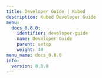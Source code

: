 ```yaml
---
title: Developer Guide | Kubed
description: Kubed Developer Guide
menu:
  docs_0.8.0:
    identifier: developer-guide
    name: Developer Guide
    parent: setup
    weight: 40
menu_name: docs_0.8.0
info:
  version: 0.8.0
---
```


